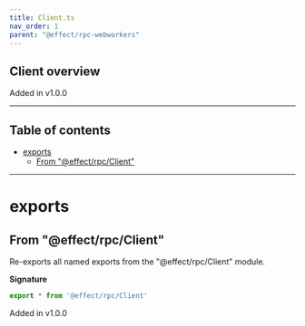 ```yaml
---
title: Client.ts
nav_order: 1
parent: "@effect/rpc-webworkers"
---
```


## Client overview

Added in v1.0.0

---

<h2 class="text-delta">Table of contents</h2>

- [exports](#exports)
  - [From "@effect/rpc/Client"](#from-effectrpcclient)

---

# exports

## From "@effect/rpc/Client"

Re-exports all named exports from the "@effect/rpc/Client" module.

**Signature**

```ts
export * from '@effect/rpc/Client'
```

Added in v1.0.0

